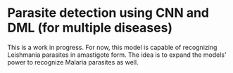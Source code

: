 # Parasite detection using CNN and DML (for multiple diseases)

This is a work in progress. For now, this model is capable of recognizing Leishmania parasites
in amastigote form. The idea is to expand the models' power to recognize Malaria parasites as well.